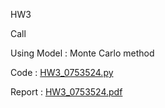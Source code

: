 HW3

Call

Using Model : Monte Carlo method

Code : [HW3_0753524.py](https://github.com/laynotena/Artificial-Intelligence-and-Financial-Technology-Practice/blob/main/HW3/HW3_0753524.py)

Report : [HW3_0753524.pdf](https://github.com/laynotena/Artificial-Intelligence-and-Financial-Technology-Practice/blob/main/HW3/HW3_0753524.pdf) 







